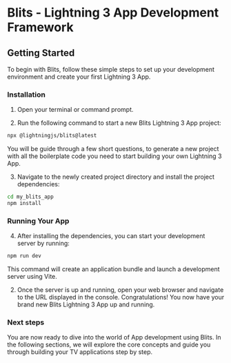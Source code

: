 # Blits - Lightning 3 App Development Framework

## Getting Started

To begin with Blits, follow these simple steps to set up your development environment and create your first Lightning 3 App.

### Installation

1. Open your terminal or command prompt.

2. Run the following command to start a new Blits Lightning 3 App project:

```bash
npx @lightningjs/blits@latest
```

 You will be guide through a few short questions, to generate a new project with all the boilerplate code you need to start building your own Lightning 3 App.

3. Navigate to the newly created project directory and install the project dependencies:

```bash
cd my_blits_app
npm install
```

### Running Your App

4. After installing the dependencies, you can start your development server by running:

```bash
npm run dev
```

This command will create an application bundle and launch a development server using Vite.

2. Once the server is up and running, open your web browser and navigate to the URL displayed in the console. Congratulations! You now have your brand new Blits Lightning 3 App up and running.

### Next steps

You are now ready to dive into the world of App development using Blits. In the following sections, we will explore the core concepts and guide you through building your TV applications step by step.
